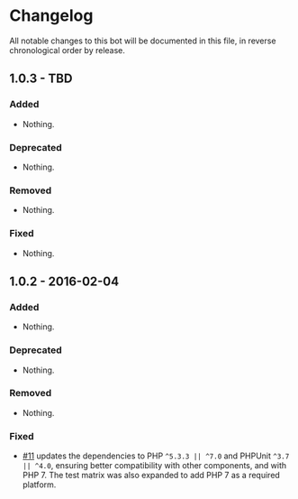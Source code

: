 # Changelog

All notable changes to this bot will be documented in this file, in reverse chronological order by release.

## 1.0.3 - TBD

### Added

- Nothing.

### Deprecated

- Nothing.

### Removed

- Nothing.

### Fixed

- Nothing.

## 1.0.2 - 2016-02-04

### Added

- Nothing.

### Deprecated

- Nothing.

### Removed

- Nothing.

### Fixed

- [#11](https://github.com/zendframework/ZendXml/pull/11) updates the
  dependencies to PHP `^5.3.3 || ^7.0` and PHPUnit `^3.7 || ^4.0`, ensuring
  better compatibility with other components, and with PHP 7. The test matrix
  was also expanded to add PHP 7 as a required platform.
